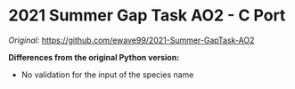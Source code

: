 # 2021 Summer Gap Task AO2 - C Port

*Original:* <https://github.com/ewave99/2021-Summer-GapTask-AO2>

**Differences from the original Python version:**

- No validation for the input of the species name
